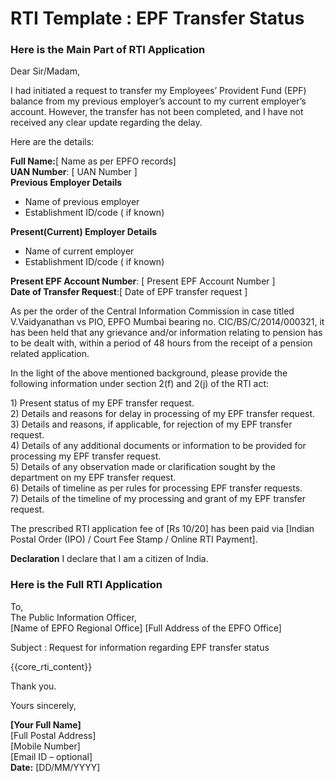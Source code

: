 # RTI Template : EPF Transfer Status

<!-- START Main Part of RTI Application -->
### Here is the Main Part of RTI Application

Dear Sir/Madam,

I had initiated a request to transfer my Employees’ Provident Fund (EPF) balance from my previous employer’s account to my current employer’s account. However, the transfer has not been completed, and I have not received any clear update regarding the delay.

Here are the details:

**Full Name:**\[ Name as per EPFO records\]  
**UAN Number**: \[ UAN Number \]  
**Previous Employer Details** 

- Name of previous employer  
- Establishment ID/code ( if known)

**Present(Current) Employer Details** 

- Name of current employer  
- Establishment ID/code ( if known)

**Present EPF Account Number**:  \[ Present EPF Account Number \]  
**Date of Transfer Request**:\[ Date of  EPF transfer request \]

As per the order of the Central Information Commission in case titled V.Vaidyanathan vs PIO, EPFO Mumbai bearing no. CIC/BS/C/2014/000321, it has been held that any grievance and/or information relating to pension has to be dealt with, within a period of 48 hours from the receipt of a pension related application.

In the light of the above mentioned background, please provide the following information under section 2(f) and 2(j) of the RTI act:

1\) Present status of my EPF transfer request.  
2\) Details and reasons for delay in processing of my EPF transfer request.  
3\) Details and reasons, if applicable, for rejection of my EPF transfer request.  
4\) Details of any additional documents or information to be provided for processing my EPF transfer request.  
5\) Details of any observation made or clarification sought by the department on my EPF transfer request.  
6\) Details of timeline as per rules for processing EPF transfer requests.  
7\) Details of the timeline of my processing and grant of my EPF transfer request.

The prescribed RTI application fee of \[Rs 10/20\] has been paid via \[Indian Postal Order (IPO) / Court Fee Stamp / Online RTI Payment\].

**Declaration** I declare that I am a citizen of India.

<!-- END OF Main Part of RTI Application -->

### Here is the Full RTI Application

To,  
The Public Information Officer,  
[Name of EPFO Regional Office]
[Full Address of the EPFO Office]

Subject :  Request for information regarding EPF transfer status

{{core_rti_content}}

Thank you.

Yours sincerely,

**\[Your Full Name\]**  
[Full Postal Address]  
[Mobile Number]  
[Email ID – optional]  
**Date:** \[DD/MM/YYYY\]
